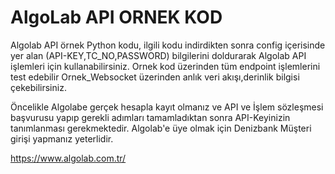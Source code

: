 # AlgoLab API ORNEK KOD

Algolab API örnek Python kodu, ilgili kodu indirdikten sonra config içerisinde yer alan (API-KEY,TC_NO,PASSWORD) bilgilerini doldurarak Algolab API işlemleri için kullanabilirsiniz. Ornek kod üzerinden tüm endpoint işlemlerini test edebilir Ornek_Websocket üzerinden anlık veri akışı,derinlik bilgisi çekebilirsiniz.

Öncelikle Algolabe gerçek hesapla kayıt olmanız ve API ve İşlem sözleşmesi başvurusu yapıp gerekli adımları tamamladıktan sonra API-Keyinizin tanımlanması gerekmektedir.
Algolab'e üye olmak için Denizbank Müşteri girişi yapmanız yeterlidir.

https://www.algolab.com.tr/
